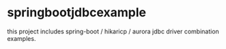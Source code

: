 # springbootjdbcexample
this project includes spring-boot / hikaricp / aurora jdbc driver combination examples.
